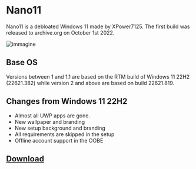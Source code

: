 # Nano11
Nano11 is a debloated Windows 11 made by XPower7125.
The first build was released to archive.org on October 1st 2022.

![immagine](https://github.com/XPower7125/windows-mods-wiki/assets/64551044/7d5c3b6e-9a1d-40ce-897f-d92d968151df)

## Base OS
Versions between 1 and 1.1 are based on the RTM build of Windows 11 22H2 (22621.382) while version 2 and above are based on build 22621.819.

## Changes from Windows 11 22H2
- Almost all UWP apps are gone.
- New wallpaper and branding
- New setup background and branding
- All requirements are skipped in the setup
- Offline account support in the OOBE

## [Download](https://archive.org/details/nano11-v3)
